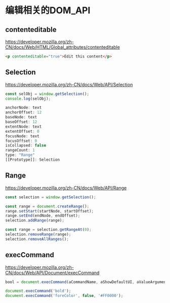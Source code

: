 # 编辑相关的DOM_API
## contenteditable
https://developer.mozilla.org/zh-CN/docs/Web/HTML/Global_attributes/contenteditable

```html
<p contenteditable="true">Edit this content</p>
```

## Selection
https://developer.mozilla.org/zh-CN/docs/Web/API/Selection

```JavaScript
const selObj = window.getSelection();
console.log(selObj);

anchorNode: text
anchorOffset: 12
baseNode: text
baseOffset: 12
extentNode: text
extentOffset: 0
focusNode: text
focusOffset: 0
isCollapsed: false
rangeCount: 1
type: "Range"
[[Prototype]]: Selection
```

## Range
https://developer.mozilla.org/zh-CN/docs/Web/API/Range

```JavaScript
const selection = window.getSelection();

const range = document.createRange();
range.setStart(startNode, startOffset);
range.setEnd(endNode, endOffset);
selection.addRange(range);

const range = selection.getRangeAt(0);
selection.removeRange(range);
selection.removeAllRanges();
```

## execCommand
https://developer.mozilla.org/zh-CN/docs/Web/API/Document/execCommand

```JavaScript
bool = document.execCommand(aCommandName, aShowDefaultUI, aValueArgument)

document.execCommand('bold');
document.execCommand('foreColor', false, '#FF0000');
```